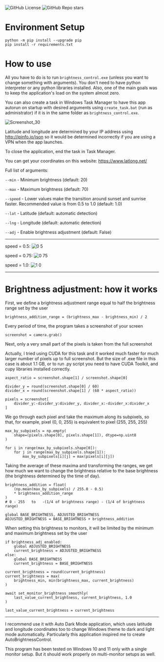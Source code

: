 <div align="left">
  <img alt="GitHub License" src="https://img.shields.io/github/license/MishaGalin/AutoBrightnessControl">
  <img alt="GitHub Repo stars" src="https://img.shields.io/github/stars/MishaGalin/AutoBrightnessControl">
</div>

# Environment Setup

```
python -m pip install --upgrade pip
pip install -r requirements.txt
```

# How to use

All you have to do is to run ```brightness_control.exe``` (unless you want to change something with arguments). You don't need to have python interpreter or any python libraries installed. Also, one of the main goals was to keep the application's load on the system almost zero.

You can also create a task in Windows Task Manager to have this app autorun on startup with desired arguments using ```create_task.bat``` (run as administrator) if it is in the same folder as ```brightness_control.exe```.

![Screenshot_30](https://github.com/user-attachments/assets/bb4f7dda-2743-4487-b54d-8563f545abe9)

Latitude and longitude are determined by your IP address using http://ipinfo.io/json so it would be determined incorrectly if you are using a VPN when the app launches.

To close the application, end the task in Task Manager.

You can get your coordinates on this website: https://www.latlong.net/

Full list of arguments:

```--min``` - Minimum brightness (default: 20)

```--max``` - Maximum brightness (default: 70)

```--speed``` - Lower values make the transition around sunset and sunrise faster. Recommended value is from 0.5 to 1.0 (default: 1.0)

```--lat``` - Latitude (default: automatic detection)

```--lng``` - Longitude (default: automatic detection)

```--adj``` - Enable brightness adjustment (default: False)

---

speed = 0.5:
![0 5](https://github.com/user-attachments/assets/d5e40796-5f55-4bdf-9441-119b854e05ff)

speed = 0.75:
![0 75](https://github.com/user-attachments/assets/57bc00d4-cccc-461d-beef-124dccc6212a)

speed = 1.0:
![1 0](https://github.com/user-attachments/assets/41ed7861-4ef0-436b-bdfa-e57a4e782130)

---

# Brightness adjustment: how it works

First, we define a brightness adjustment range equal to half the brightness range set by the user

```
brightness_addition_range = (brightness_max - brightness_min) / 2
```

Every period of time, the program takes a screenshot of your screen

```
screenshot = camera.grab()
```

Next, only a very small part of the pixels is taken from the full screenshot

Actually, I tried using CUDA for this task and it worked much faster for much larger number of pixels up to full screenshot. But the size of .exe file in this case is about 1.1 GB, or to run .py script you need to have CUDA Toolkit, and cupy libraries installed correctly.

```
aspect_ratio = screenshot.shape[1] / screenshot.shape[0]

divider_y = round(screenshot.shape[0] / 60)
divider_x = round(screenshot.shape[1] / (60 * aspect_ratio))

pixels = screenshot[
    divider_y:-divider_y:divider_y, divider_x:-divider_x:divider_x
]
```

We go through each pixel and take the maximum along its subpixels, so that, for example, pixel (0, 0, 255) is equivalent to pixel (255, 255, 255)

```
max_by_subpixels = np.empty(
    shape=(pixels.shape[0], pixels.shape[1]), dtype=np.uint8
)

for i in range(max_by_subpixels.shape[0]):
    for j in range(max_by_subpixels.shape[1]):
        max_by_subpixels[i][j] = max(pixels[i][j])
```

Taking the average of these maxima and transforming the ranges, we get how much we want to change the brightness relative to the base brightness (the brightness determined by the time of day).

```
brightness_addition = float(
    (np.mean(max_by_subpixels) / 255.0 - 0.5)
    * brightness_addition_range
)
# 0 - 255   to   -(1/4 of brightness range) - (1/4 of brightness range)

global BASE_BRIGHTNESS, ADJUSTED_BRIGHTNESS
ADJUSTED_BRIGHTNESS = BASE_BRIGHTNESS + brightness_addition
```

When setting this brightness to monitors, it will be limited by the minimum and maximum brightness set by the user

```
if brightness_adj_enabled:
    global ADJUSTED_BRIGHTNESS
    current_brightness = ADJUSTED_BRIGHTNESS
else:
    global BASE_BRIGHTNESS
    current_brightness = BASE_BRIGHTNESS

current_brightness = round(current_brightness)
current_brightness = max(
    brightness_min, min(brightness_max, current_brightness)
)

await set_monitor_brightness_smoothly(
    last_value_current_brightness, current_brightness, 1.0
)

last_value_current_brightness = current_brightness
```

---

I recommend use it with Auto Dark Mode application, which uses latitude and longitude coordinates too to change Windows theme to dark and light mode automatically. Particularly this application inspired me to create AutoBrightnessControl.

This program has been tested on Windows 10 and 11 only with a single monitor setup. But it should work properly on multi-monitor setups as well.
